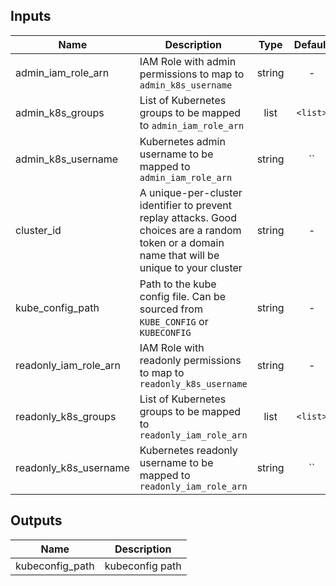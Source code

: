 ## Inputs

| Name | Description | Type | Default | Required |
|------|-------------|:----:|:-----:|:-----:|
| admin_iam_role_arn | IAM Role with admin permissions to map to `admin_k8s_username` | string | - | yes |
| admin_k8s_groups | List of Kubernetes groups to be mapped to `admin_iam_role_arn` | list | `<list>` | no |
| admin_k8s_username | Kubernetes admin username to be mapped to `admin_iam_role_arn` | string | `` | no |
| cluster_id | A unique-per-cluster identifier to prevent replay attacks. Good choices are a random token or a domain name that will be unique to your cluster | string | - | yes |
| kube_config_path | Path to the kube config file. Can be sourced from `KUBE_CONFIG` or `KUBECONFIG` | string | - | yes |
| readonly_iam_role_arn | IAM Role with readonly permissions to map to `readonly_k8s_username` | string | - | yes |
| readonly_k8s_groups | List of Kubernetes groups to be mapped to `readonly_iam_role_arn` | list | `<list>` | no |
| readonly_k8s_username | Kubernetes readonly username to be mapped to `readonly_iam_role_arn` | string | `` | no |

## Outputs

| Name | Description |
|------|-------------|
| kubeconfig_path | kubeconfig path |

